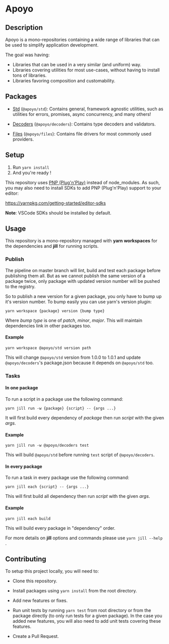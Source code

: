 # Apoyo

## Description

Apoyo is a mono-repositories containing a wide range of libraries that can be used to simplify application development.

The goal was having:

- Libraries that can be used in a very similar (and uniform) way.
- Libraries covering utilities for most use-cases, without having to install tons of libraries.
- Libraries favoring composition and customability.

## Packages

- [Std](packages/std) (`@apoyo/std`): Contains general, framework agnostic utilities, such as utilities for errors, promises, async concurrency, and many others!

- [Decoders](packages/decoders) (`@apoyo/decoders`): Contains type decoders and validators.

- [Files](packages/files) (`@apoyo/files`): Contains file drivers for most commonly used providers.

<!--
Packages that are not ready yet:

- [Scopes](packages/scopes) (`@apoyo/scopes`): A simple functional dependency injector.

- [Process](packages/process) (`@apoyo/process`): Contains Nodejs process utils, such as auto-loading .env files, validating and parsing environment variables, a zero-config logger (using pino), etc...

-->

## Setup

1. Run `yarn install`
2. And you're ready !

This repository uses [PNP (Plug'n'Play)](https://yarnpkg.com/features/pnp) instead of node_modules.
As such, you may also need to install SDKs to add PNP (Plug'n'Play) support to your editor:

<https://yarnpkg.com/getting-started/editor-sdks>

**Note**: VSCode SDKs should be installed by default.

## Usage

This repository is a mono-repository managed with **yarn workspaces** for the dependencies
and **jill** for running scripts.

### Publish

The pipeline on master branch will lint, build and test each package before publishing them all.
But as we cannot publish the same version of a package twice, only package with updated version number
will be pushed to the registry.

So to publish a new version for a given package, you only have to bump up it's version number.
To bump easily you can use yarn's version plugin:

```shell
yarn workspace {package} version {bump type}
```

Where _bump type_ is one of _patch_, _minor_, _major_. This will maintain dependencies link in other packages too.

#### Example

```shell
yarn workspace @apoyo/std version path
```

This will change `@apoyo/std` version from 1.0.0 to 1.0.1 and update `@apoyo/decoders`'s package.json
because it depends on `@apoyo/std` too.

### Tasks

#### In one package

To run a script in a package use the following command:

```shell
yarn jill run -w {package} {script} -- {args ...}
```

It will first build every dependency of _package_ then run _script_ with the given _args_.

#### Example

```shell
yarn jill run -w @apoyo/decoders test
```

This will build `@apoyo/std` before running `test` script of `@apoyo/decoders`.

#### In every package

To run a task in every package use the following command:

```shell
yarn jill each {script} -- {args ...}
```

This will first build all dependency then run _script_ with the given _args_.

#### Example

```shell
yarn jill each build
```

This will build every package in "dependency" order.

For more details on **jill** options and commands please use `yarn jill --help` .

## Contributing

To setup this project locally, you will need to:

- Clone this repository.

- Install packages using `yarn install` from the root directory.

- Add new features or fixes.

- Run unit tests by running `yarn test` from root directory or from the package directly (to only run tests for a given package). In the case you added new features, you will also need to add unit tests covering these features.

- Create a Pull Request.
